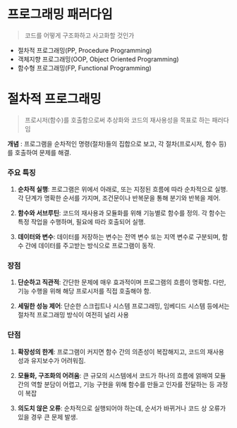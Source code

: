 # 프로그래밍 패러다임

> 코드를 어떻게 구조화하고 사고화할 것인가

- 절차적 프로그래밍(PP, Procedure Programming)
- 객체지향 프로그래밍(OOP, Object Oriented Programming)
- 함수형 프로그래밍(FP, Functional Programming)

# 절차적 프로그래밍
> 프로시저(함수)를 호출함으로써 추상화와 코드의 재사용성을 목표로 하는 패러다임

**개념** : 프로그램을 순차적인 명령(절차)들의 집합으로 보고, 각 절차(프로시저, 함수 등)를 호출하여 문제를 해결.

### 주요 특징
1. **순차적 실행**:
프로그램은 위에서 아래로, 또는 지정된 흐름에 따라 순차적으로 실행. 각 단계가 명확한 순서를 가지며, 조건문이나 반복문을 통해 분기와 반복을 제어.

2. **함수와 서브루틴**:
코드의 재사용과 모듈화를 위해 기능별로 함수를 정의. 각 함수는 특정 작업을 수행하며, 필요에 따라 호출되어 실행.

3. **데이터와 변수**:
데이터를 저장하는 변수는 전역 변수 또는 지역 변수로 구분되며, 함수 간에 데이터를 주고받는 방식으로 프로그램이 동작.

### 장점
1. **단순하고 직관적**: 간단한 문제에 매우 효과적이며 프로그램의 흐름이 명확함. 다만, 기능 수행을 위해 해당 프로시저를 직접 호출해야 함.

2. **세밀한 성능 제어**: 단순한 스크립트나 시스템 프로그래밍, 임베디드 시스템 등에서는 절차적 프로그래밍 방식이 여전히 널리 사용

### 단점
1. **확장성의 한계**: 프로그램이 커지면 함수 간의 의존성이 복잡해지고, 코드의 재사용성과 유지보수가 어려워짐.

2. **모듈화, 구조화의 어려움**: 큰 규모의 시스템에서 코드가 하나의 흐름에 얽매여 모듈 간의 역할 분담이 어렵고, 기능 구현을 위해 함수를 만들고 인자를 전달하는 등 과정이 복잡

3. **의도치 않은 오류**: 순차적으로 실행되어야 하는데, 순서가 바뀌거나 코드 상 오류가 있을 경우 큰 문제 발생.